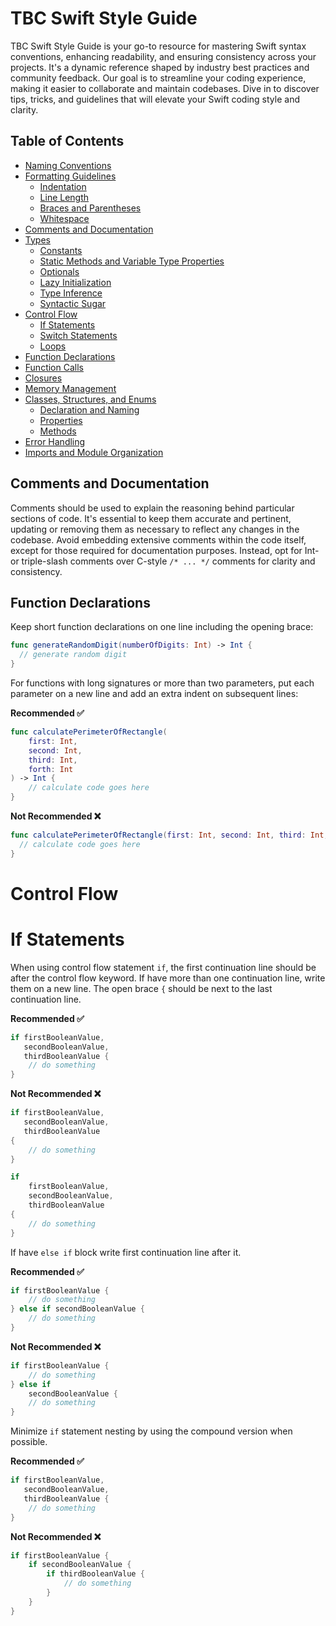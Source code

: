 # TBC Swift Style Guide

TBC Swift Style Guide is your go-to resource for mastering Swift syntax conventions, enhancing readability, and ensuring consistency across your projects. It's a dynamic reference shaped by industry best practices and community feedback. Our goal is to streamline your coding experience, making it easier to collaborate and maintain codebases. Dive in to discover tips, tricks, and guidelines that will elevate your Swift coding style and clarity.

## Table of Contents

- [Naming Conventions](#naming-conventions)
- [Formatting Guidelines](#formatting-guidelines)
  - [Indentation](#indentation)
  - [Line Length](#line-length)
  - [Braces and Parentheses](#braces-and-parentheses)
  - [Whitespace](#whitespace)
- [Comments and Documentation](#comments-and-documentation)
- [Types](#types)
  - [Constants](#constants)
  - [Static Methods and Variable Type Properties](#static-methods-and-variable-type-properties)
  - [Optionals](#optionals)
  - [Lazy Initialization](#lazy-initialization)
  - [Type Inference](#type-inference)
  - [Syntactic Sugar](#syntactic-sugar)
- [Control Flow](#control-flow)
  - [If Statements](#if-statements)
  - [Switch Statements](#switch-statements)
  - [Loops](#loops)
- [Function Declarations](#function-declarations)
- [Function Calls](#function-calls)
- [Closures](#closures)
- [Memory Management](#memory-managment)
- [Classes, Structures, and Enums](#classes-structures-and-enums)
  - [Declaration and Naming](#declaration-and-naming)
  - [Properties](#properties)
  - [Methods](#methods)
- [Error Handling](#error-handling)
- [Imports and Module Organization](#imports-and-module-organization)

## Comments and Documentation

Comments should be used to explain the reasoning behind particular sections of code. It's essential to keep them accurate and pertinent, updating or removing them as necessary to reflect any changes in the codebase. Avoid embedding extensive comments within the code itself, except for those required for documentation purposes. Instead, opt for Int- or triple-slash comments over C-style `/* ... */` comments for clarity and consistency.

## Function Declarations

Keep short function declarations on one line including the opening brace:

```swift
func generateRandomDigit(numberOfDigits: Int) -> Int {
  // generate random digit
}
```
For functions with long signatures or more than two parameters, put each parameter on a new line and add an extra indent on subsequent lines:

**Recommended ✅**

```swift
func calculatePerimeterOfRectangle(
    first: Int,
    second: Int,
    third: Int,
    forth: Int
) -> Int {
    // calculate code goes here
}
```

**Not Recommended ❌**

```swift
func calculatePerimeterOfRectangle(first: Int, second: Int, third: Int, forth: Int) -> Int {
  // calculate code goes here
}
```
# Control Flow

# If Statements

When using control flow statement `if`, the first continuation line should be after the control flow keyword. If have more than one continuation line, write them on a new line. The open brace `{` should be next to the last  continuation line.

**Recommended ✅**

```swift
if firstBooleanValue,
   secondBooleanValue,
   thirdBooleanValue {
    // do something
}
```
**Not Recommended ❌**

```swift
if firstBooleanValue,
   secondBooleanValue,
   thirdBooleanValue 
{
    // do something
}
```

```swift
if
    firstBooleanValue,
    secondBooleanValue,
    thirdBooleanValue
{
    // do something
}
```

If have `else if` block write first continuation line after it.

**Recommended ✅**

```swift
if firstBooleanValue {
    // do something
} else if secondBooleanValue {
    // do something
}
```
**Not Recommended ❌**

```swift
if firstBooleanValue {
    // do something
} else if
    secondBooleanValue {
    // do something
}
```

Minimize `if` statement nesting by using the compound version when possible.

**Recommended ✅**

```swift
if firstBooleanValue,
   secondBooleanValue,
   thirdBooleanValue {
    // do something
}
```

**Not Recommended ❌**

```swift
if firstBooleanValue {
    if secondBooleanValue {
        if thirdBooleanValue {
            // do something
        }
    }
}
```
